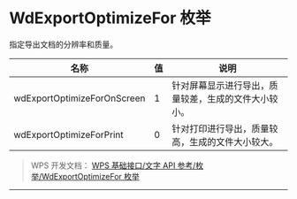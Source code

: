 # WdExportOptimizeFor 枚举

指定导出文档的分辨率和质量。

| 名称                        | 值  | 说明                                                 |
|-----------------------------|-----|------------------------------------------------------|
| wdExportOptimizeForOnScreen | 1   | 针对屏幕显示进行导出，质量较差，生成的文件大小较小。 |
| wdExportOptimizeForPrint    | 0   | 针对打印进行导出，质量较高，生成的文件大小较大。     |

> WPS 开发文档： [WPS 基础接口/文字 API 参考/枚举/WdExportOptimizeFor 枚举](https://qn.cache.wpscdn.cn/encs/doc/office_v19/topics/WPS%20%E5%9F%BA%E7%A1%80%E6%8E%A5%E5%8F%A3/%E6%96%87%E5%AD%97%20API%20%E5%8F%82%E8%80%83/%E6%9E%9A%E4%B8%BE/WdExportOptimizeFor%20%E6%9E%9A%E4%B8%BE.html)

------------------------------------------------------------------------
